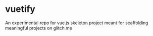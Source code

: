 # vuetify
An experimental repo for vue.js skeleton project meant for scaffolding meaningful projects on glitch.me
